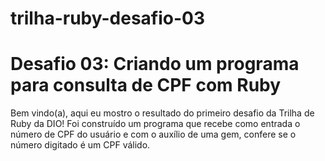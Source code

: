 # trilha-ruby-desafio-03

# Desafio 03: Criando um programa para consulta de CPF com Ruby

Bem vindo(a), aqui eu mostro o resultado do primeiro desafio da Trilha de Ruby da DIO!
Foi construído um programa que recebe como entrada o número de CPF do usuário e com o auxílio de uma
gem, confere se o número digitado é um CPF válido.
